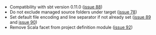 
* Compatibility with sbt version 0.11.0 ([issue 88][5])
* Do not exclude managed source folders under target ([issue 78][1])
* Set default file encoding and line separator if not already set ([issue 89][2] and [issue 90][3])
* Remove Scala facet from project definition module ([issue 92][4])

[1]: https://github.com/mpeltonen/sbt-idea/issues/78
[2]: https://github.com/mpeltonen/sbt-idea/issues/89
[3]: https://github.com/mpeltonen/sbt-idea/issues/90
[4]: https://github.com/mpeltonen/sbt-idea/issues/92
[5]: https://github.com/mpeltonen/sbt-idea/issues/88
